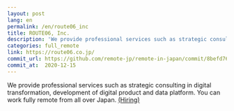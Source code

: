 ```yaml
---
layout: post
lang: en
permalink: /en/route06_inc
title: ROUTE06, Inc.
description: 'We provide professional services such as strategic consulting in digital transformation, development of digital product and data platform. You can work fully remote from all over Japan. (Hiring)'
categories: full_remote
link: https://route06.co.jp/
commit_url: https://github.com/remote-jp/remote-in-japan/commit/8befd768be4ab0e9e147105c063d29d895c72d86
commit_at:  2020-12-15
---
```


<p>We provide professional services such as strategic consulting in digital transformation, development of digital product and data platform. You can work fully remote from all over Japan. <a href="https://jobs.route06.co.jp/?utm_source=remote-in-japan&utm_medium=website&utm_campaign=en">(Hiring)</a></p>
